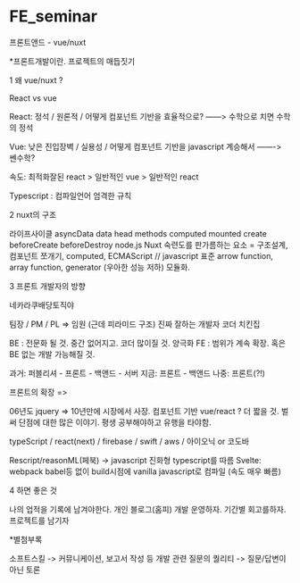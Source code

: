 # FE_seminar


프론트앤드 - vue/nuxt

*프론트개발이란.
프로젝트의 매듭짓기

1 왜 vue/nuxt ?

React vs vue

React: 정석 / 원론적 / 어떻게 컴포넌트 기반을 효율적으로? ——> 수학으로 치면 수학의 정석

Vue: 낮은 진입장벽 / 실용성 / 어떻게 컴포넌트 기반을 javascript 계승해서 ——-> 쎈수학?

속도: 최적화잘된 react > 일반적인 vue > 일반적인 react

Typescript : 컴파일언어 엄격한 규칙


2 nuxt의 구조

라이프사이클
asyncData data head methods computed mounted create beforeCreate beforeDestroy 
node.js
Nuxt 숙련도를 판가름하는 요소 = 구조설계, 컴포넌트 쪼개기, computed, 
ECMAScript // javascript 표준 arrow function, array function, generator (우아한 성능 저하)
모듈화.


3 프론트 개발자의 방향

네카라쿠배당토직야

팀장 / PM / PL => 임원 (근데 피라미드 구조)
진짜 잘하는 개발자
코더
치킨집

BE : 전문화 될 것. 중간 없어지고. 코더 많이질 것. 양극화
FE : 범위가 계속 확장. 혹은 BE 없는 개발 가능해질 것.

과거: 퍼블리셔 - 프론트 - 백앤드 - 서버
지금:           프론트       -         백앤드
나중:                       프론트(?!)


프론트의 확장 =>

06년도 jquery => 10년만에 시장에서 사장.
컴포넌트 기반 vue/react ? 더 짧을 것. 벌써 단점에 대한 많은 이야기.
평생 공부해야하고 유행을 타야함.

typeScript / react(next) / firebase / swift / aws / 아이오닉 or 코도바

Rescript/reasonML(페북) -> javascript 진화형 typescript를 따름
Svelte: webpack babel등 없이 build시점에 vanilla javascript로 컴파일 (속도 매우 빠름)



4 하면 좋은 것

나의 업적을 기록에 남겨야한다.
개인 블로그(홈피) 개발 운영하자.
기간별 회고를하자.
프로젝트를 남기자



*별첨부록

소프트스킬 -> 커뮤니케이션, 보고서 작성 등
개발 관련 질문의 퀄리티 -> 질문/답변이 아닌 토론
